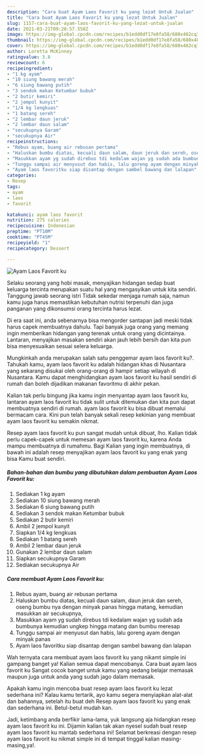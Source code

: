 ```yaml
---
description: "Cara buat Ayam Laos Favorit ku yang lezat Untuk Jualan"
title: "Cara buat Ayam Laos Favorit ku yang lezat Untuk Jualan"
slug: 1157-cara-buat-ayam-laos-favorit-ku-yang-lezat-untuk-jualan
date: 2021-03-21T09:20:57.558Z
image: https://img-global.cpcdn.com/recipes/b1edd0df17e8fa58/680x482cq70/ayam-laos-favorit-ku-foto-resep-utama.jpg
thumbnail: https://img-global.cpcdn.com/recipes/b1edd0df17e8fa58/680x482cq70/ayam-laos-favorit-ku-foto-resep-utama.jpg
cover: https://img-global.cpcdn.com/recipes/b1edd0df17e8fa58/680x482cq70/ayam-laos-favorit-ku-foto-resep-utama.jpg
author: Loretta McKinney
ratingvalue: 3.8
reviewcount: 6
recipeingredient:
- "1 kg ayam"
- "10 siung bawang merah"
- "6 siung bawang putih"
- "3 sendok makan Ketumbar bubuk"
- "2 butir kemiri"
- "2 jempol kunyit"
- "1/4 kg lengkuas"
- "1 batang sereh"
- "2 lembar daun jeruk"
- "2 lembar daun salam"
- "secukupnya Garam"
- "secukupnya Air"
recipeinstructions:
- "Rebus ayam, buang air rebusan pertama"
- "Haluskan bumbu diatas, kecuali daun salam, daun jeruk dan sereh, oseng bumbu nya dengan minyak panas hingga matang, kemudian masukkan air secukupnya,"
- "Masukkan ayam yg sudah direbus tdi kedalam wajan yg sudah ada bumbunya kemudian ungkep hingga matang dan bumbu meresap"
- "Tunggu sampai air menyusut dan habis, lalu goreng ayam dengan minyak panas"
- "Ayam laos favoritku siap disantap dengan sambel bawang dan lalapan"
categories:
- Resep
tags:
- ayam
- laos
- favorit

katakunci: ayam laos favorit 
nutrition: 275 calories
recipecuisine: Indonesian
preptime: "PT10M"
cooktime: "PT45M"
recipeyield: "1"
recipecategory: Dessert

---
```



![Ayam Laos Favorit ku](https://img-global.cpcdn.com/recipes/b1edd0df17e8fa58/680x482cq70/ayam-laos-favorit-ku-foto-resep-utama.jpg)

Selaku seorang yang hobi masak, menyajikan hidangan sedap buat keluarga tercinta merupakan suatu hal yang mengasyikan untuk kita sendiri. Tanggung jawab seorang istri Tidak sekedar menjaga rumah saja, namun kamu juga harus memastikan kebutuhan nutrisi terpenuhi dan juga panganan yang dikonsumsi orang tercinta harus lezat.

Di era  saat ini, anda sebenarnya bisa mengorder santapan jadi meski tidak harus capek membuatnya dahulu. Tapi banyak juga orang yang memang ingin memberikan hidangan yang terenak untuk orang yang dicintainya. Lantaran, menyajikan masakan sendiri akan jauh lebih bersih dan kita pun bisa menyesuaikan sesuai selera keluarga. 



Mungkinkah anda merupakan salah satu penggemar ayam laos favorit ku?. Tahukah kamu, ayam laos favorit ku adalah hidangan khas di Nusantara yang sekarang disukai oleh orang-orang di hampir setiap wilayah di Nusantara. Kamu dapat menghidangkan ayam laos favorit ku hasil sendiri di rumah dan boleh dijadikan makanan favoritmu di akhir pekan.

Kalian tak perlu bingung jika kamu ingin menyantap ayam laos favorit ku, lantaran ayam laos favorit ku tidak sulit untuk ditemukan dan kita pun dapat membuatnya sendiri di rumah. ayam laos favorit ku bisa dibuat memalui bermacam cara. Kini pun telah banyak sekali resep kekinian yang membuat ayam laos favorit ku semakin nikmat.

Resep ayam laos favorit ku pun sangat mudah untuk dibuat, lho. Kalian tidak perlu capek-capek untuk memesan ayam laos favorit ku, karena Anda mampu membuatnya di rumahmu. Bagi Kalian yang ingin membuatnya, di bawah ini adalah resep menyajikan ayam laos favorit ku yang enak yang bisa Kamu buat sendiri.

<!--inarticleads1-->

##### Bahan-bahan dan bumbu yang dibutuhkan dalam pembuatan Ayam Laos Favorit ku:

1. Sediakan 1 kg ayam
1. Sediakan 10 siung bawang merah
1. Sediakan 6 siung bawang putih
1. Sediakan 3 sendok makan Ketumbar bubuk
1. Sediakan 2 butir kemiri
1. Ambil 2 jempol kunyit
1. Siapkan 1/4 kg lengkuas
1. Sediakan 1 batang sereh
1. Ambil 2 lembar daun jeruk
1. Gunakan 2 lembar daun salam
1. Siapkan secukupnya Garam
1. Sediakan secukupnya Air




<!--inarticleads2-->

##### Cara membuat Ayam Laos Favorit ku:

1. Rebus ayam, buang air rebusan pertama
1. Haluskan bumbu diatas, kecuali daun salam, daun jeruk dan sereh, oseng bumbu nya dengan minyak panas hingga matang, kemudian masukkan air secukupnya,
1. Masukkan ayam yg sudah direbus tdi kedalam wajan yg sudah ada bumbunya kemudian ungkep hingga matang dan bumbu meresap
1. Tunggu sampai air menyusut dan habis, lalu goreng ayam dengan minyak panas
1. Ayam laos favoritku siap disantap dengan sambel bawang dan lalapan




Wah ternyata cara membuat ayam laos favorit ku yang nikamt simple ini gampang banget ya! Kalian semua dapat mencobanya. Cara buat ayam laos favorit ku Sangat cocok banget untuk kamu yang sedang belajar memasak maupun juga untuk anda yang sudah jago dalam memasak.

Apakah kamu ingin mencoba buat resep ayam laos favorit ku lezat sederhana ini? Kalau kamu tertarik, ayo kamu segera menyiapkan alat-alat dan bahannya, setelah itu buat deh Resep ayam laos favorit ku yang enak dan sederhana ini. Betul-betul mudah kan. 

Jadi, ketimbang anda berfikir lama-lama, yuk langsung aja hidangkan resep ayam laos favorit ku ini. Dijamin kalian tak akan nyesel sudah buat resep ayam laos favorit ku mantab sederhana ini! Selamat berkreasi dengan resep ayam laos favorit ku nikmat simple ini di tempat tinggal kalian masing-masing,ya!.

